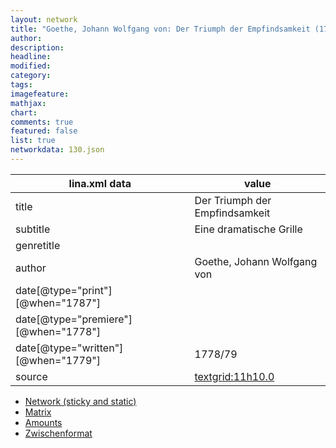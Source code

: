 ```yaml
---
layout: network
title: "Goethe, Johann Wolfgang von: Der Triumph der Empfindsamkeit (1778)"
author:
description:
headline:
modified:
category:
tags:
imagefeature: 
mathjax: 
chart: 
comments: true
featured: false
list: true
networkdata: 130.json
---
```

lina.xml data  | value
------------- | -------------
title|Der Triumph der Empfindsamkeit
subtitle|Eine dramatische Grille
genretitle|
author|Goethe, Johann Wolfgang von
date[@type="print"][@when="1787"]|
date[@type="premiere"][@when="1778"]|
date[@type="written"][@when="1779"]|1778/79
source|[textgrid:11h10.0](https://textgridlab.org/1.0/tgcrud-public/rest/textgrid:11h10.0/data)



* [Network (sticky and static)](/network130)
* [Matrix](/matrix130)
* [Amounts](/amount130)
* [Zwischenformat](/lina130 )
